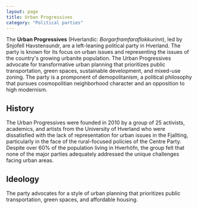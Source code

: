 ```yaml
---
layout: page
title: Urban Progressives
category: "Political parties"
---
```


The **Urban Progressives** (Hverlandic: *Borgarframfaraflokkurinn*), led by Snjofell Havstensundr, are a left-leaning political party in Hverland. The party is known for its focus on urban issues and representing the issues of the country's growing urbanite population. The Urban Progressives advocate for transformative urban planning that prioritizes public transportation, green spaces, sustainable development, and mixed-use zoning. The party is a promponent of demopolitanism, a political philosophy that pursues cosmopolitian neighborhood character and an opposition to high modernism.

## History
The Urban Progressives were founded in 2010 by a group of 25 activists, academics, and artists from the University of Hverland who were dissatisfied with the lack of representation for urban issues in the Fjallting, particularly in the face of the rural-focused policies of the Centre Party. Despite over 60% of the population living in Hverhöfn, the group felt that none of the major parties adequately addressed the unique challenges facing urban areas. 

## Ideology
The party advocates for a style of urban planning that prioritizes public transportation, green spaces, and affordable housing. 
